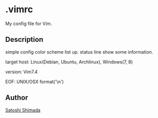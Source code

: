 .vimrc
====

My config file for Vim.

## Description
simple config
color scheme list up.
status line show some information.

target host: Linux(Debian, Ubuntu, Archlinux), Windows(7, 8)

version: Vim7.4

EOF: UNIX/OSX format('\n')

## Author
[Satoshi Shimada](http://lin18.dip.jp/)
